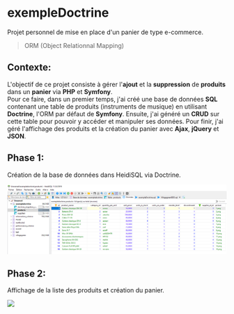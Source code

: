# exempleDoctrine
Projet personnel de mise en place d'un panier de type e-commerce.  
> ORM (Object Relationnal Mapping)

## __Contexte:__  
L'objectif de ce projet consiste à gérer l'__ajout__ et la __suppression__ de __produits__ dans un __panier__ via __PHP__ et __Symfony__.  
Pour ce faire, dans un  premier temps, j'ai créé une base de données __SQL__ contenant une table de produits (instruments de musique) 
en utilisant __Doctrine__, l'ORM par défaut de __Symfony__. Ensuite, j'ai généré un __CRUD__ sur cette table pour pouvoir y accéder et manipuler ses données. Pour finir, j'ai géré l'affichage des produits  et la création du panier avec __Ajax__, __jQuery__ et __JSON__.

## __Phase 1:__  
Création de la base de données dans HeidiSQL via Doctrine.

<img src="/database/database.png" />

## __Phase 2:__
Affichage de la liste des produits et création du panier.

<img src="cart.gif" />
